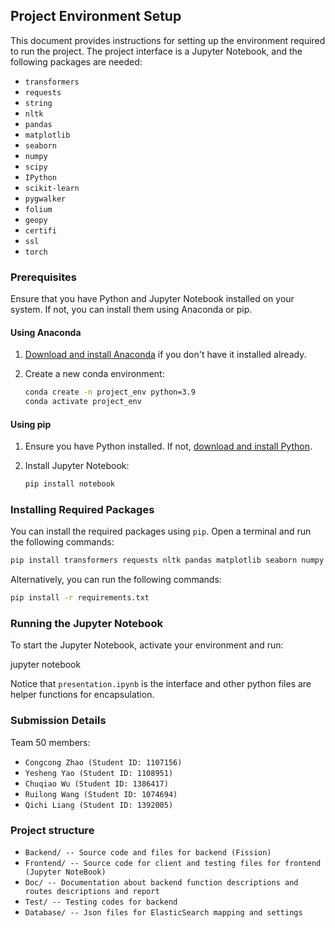 ## Project Environment Setup

This document provides instructions for setting up the environment required to run the project. The project interface is a Jupyter Notebook, and the following packages are needed:

- `transformers`
- `requests`
- `string`
- `nltk`
- `pandas`
- `matplotlib`
- `seaborn`
- `numpy`
- `scipy`
- `IPython`
- `scikit-learn`
- `pygwalker`
- `folium`
- `geopy`
- `certifi`
- `ssl`
- `torch`

### Prerequisites

Ensure that you have Python and Jupyter Notebook installed on your system. If not, you can install them using Anaconda or pip.

#### Using Anaconda

1. [Download and install Anaconda](https://www.anaconda.com/products/individual) if you don't have it installed already.
2. Create a new conda environment:

    ```bash
    conda create -n project_env python=3.9
    conda activate project_env
    ```

#### Using pip

1. Ensure you have Python installed. If not, [download and install Python](https://www.python.org/downloads/).
2. Install Jupyter Notebook:

    ```bash
    pip install notebook
    ```

### Installing Required Packages

You can install the required packages using `pip`. Open a terminal and run the following commands:

```bash
pip install transformers requests nltk pandas matplotlib seaborn numpy scipy IPython scikit-learn pygwalker folium geopy certifi ssl torch
```

Alternatively, you can run the following commands:

```bash
pip install -r requirements.txt
```

### Running the Jupyter Notebook

To start the Jupyter Notebook, activate your environment and run:

jupyter notebook

Notice that `presentation.ipynb` is the interface and other python files are helper functions for encapsulation.


### Submission Details
 Team 50 members:
 - `Congcong Zhao (Student ID: 1107156)`
 - `Yesheng Yao (Student ID: 1108951)`
 -	`Chuqiao Wu (Student ID: 1386417)`
 -	`Ruilong Wang (Student ID: 1074694)`
 -	`Qichi Liang (Student ID: 1392005)`

### Project structure
- `Backend/ -- Source code and files for backend (Fission)`
- `Frontend/ -- Source code for client and testing files for frontend (Jupyter NoteBook)`
- `Doc/ -- Documentation about backend function descriptions and routes descriptions and report`
- `Test/ -- Testing codes for backend`
- `Database/ -- Json files for ElasticSearch mapping and settings`
